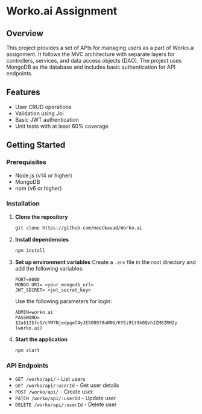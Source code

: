 # Worko.ai Assignment

## Overview
This project provides a set of APIs for managing users as a part of Worko.ai assignment. It follows the MVC architecture with separate layers for controllers, services, and data access objects (DAO). The project uses MongoDB as the database and includes basic authentication for API endpoints.

## Features
- User CRUD operations
- Validation using Joi
- Basic JWT authentication 
- Unit tests with at least 60% coverage

## Getting Started

### Prerequisites
- Node.js (v14 or higher)
- MongoDB
- npm (v6 or higher)

### Installation

1. **Clone the repository**
    ```sh
    git clone https://github.com/meetkavad/Worko.ai
    ```

2. **Install dependencies**
    ```sh
    npm install
    ```

3. **Set up environment variables**
    Create a `.env` file in the root directory and add the following variables:
    ```env
    PORT=8000
    MONGO_URI= <your_mongodb_url>
    JWT_SECRET= <jwt_secret_key>
    ```
    Use the following parameters for login: 
    ```env
    ADMIN=worko.ai
    PASSWORD= $2a$12$fcG/cYM7NjedpgeC4yJESO8979uNN6/KYEi91t9k0QzhJZM8ZRM2y (worko.ai)
    ```

4. **Start the application**
    ```sh
    npm start
    ```

### API Endpoints

- `GET /worko/api/` - List users
- `GET /worko/api/:userId` - Get user details
- `POST /worko/api/` - Create user
- `PATCH /worko/api/:userId` - Update user
- `DELETE /worko/api/:userId` - Delete user

